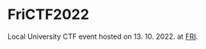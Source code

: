 # FriCTF2022

Local University CTF event hosted on 13. 10. 2022. at [FRI](https://fri.uni-lj.si/sl).
